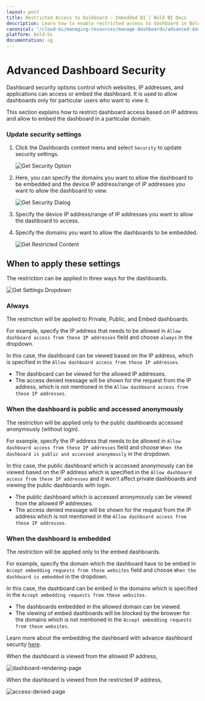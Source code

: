 ```yaml
---
layout: post
title: Restricted Access to Dashboard – Embedded BI | Bold BI Docs
description: Learn how to enable restricted access to dashboard in Bold BI Embedded through restricting websites, IP addresses and applications.
canonical: "/cloud-bi/managing-resources/manage-dashboards/advanced-dashboard-security/"
platform: bold-bi
documentation: ug
---
```


# Advanced Dashboard Security

Dashboard security options control which websites, IP addresses, and applications can access or embed the dashboard. It is used to allow dashboards only for particular users who want to view it.

This section explains how to restrict dashboard access based on IP address and allow to embed the dashboard in a particular domain.

### Update security settings

1.  Click the Dashboards context menu and select `Security` to update security settings.

    ![Get Security Option](/bold-bi-docs/static/assets/embedded/managing-resources/manage-dashboards/images/get-security-option.png)

2. Here, you can specify the domains you want to allow the dashboard to be embedded and the device IP address/range of IP 
addresses you want to allow the dashboard to view.

   ![Get Security Dialog](/bold-bi-docs/static/assets/embedded/managing-resources/manage-dashboards/images/get-security-dialog.png#width=55%)

3. Specify the device IP address/range of IP addresses you want to allow the dashboard to access.

4. Specify the domains you want to allow the dashboards to be embedded.

    ![Get Restricted Content](/bold-bi-docs/static/assets/embedded/managing-resources/manage-dashboards/images/get-restricted-content.png#width=55%)

## When to apply these settings

The restriction can be applied in three ways for the dashboards.

![Get Settings Dropdown](/bold-bi-docs/static/assets/embedded/managing-resources/manage-dashboards/images/get-settings-dropdown.png#width=55%)

### Always

The restriction will be applied to Private, Public, and Embed dashboards.

For example, specify the IP address that needs to be allowed in `Allow dashboard access from these IP addresses` field and choose `always` in the dropdown.

In this case, the dashboard can be viewed based on the IP address, which is specified in the `Allow dashboard access from these IP addresses`.
   
* The dashboard can be viewed for the allowed IP addresses.
* The access denied message will be shown for the request from the IP address, which is not mentioned in the `Allow dashboard access from these IP addresses`.

### When the dashboard is public and accessed anonymously

The restriction will be applied only to the public dashboards accessed anonymously (without login).

For example, specify the IP address that needs to be allowed in `Allow dashboard access from these IP addresses` field and choose `When the dashboard is public and accessed anonymously` in the dropdown.
    
In this case, the public dashboard which is accessed anonymously can be viewed based on the IP address which is specified in the `Allow dashboard access from these IP addresses` and it won't affect private dashboards and viewing the public dashboards with login.
   
* The public dashboard which is accessed anonymously can be viewed from the allowed IP addresses.
* The access denied message will be shown for the request from the IP address which is not mentioned in the `Allow dashboard access from these IP addresses`.

### When the dashboard is embedded

The restriction will be applied only to the embed dashboards. 

For example, specify the domain which the dashboard have to be embed in `Accept embedding requests from these websites` field and choose `When the dashboard is embedded` in the dropdown.

In this case, the dashboard can be embed in the domains which is specified in the `Accept embedding requests from these websites`.

* The dashboards embedded in the allowed domain can be viewed.
* The viewing of embed dashboards will be blocked by the browser for the domains which is not mentioned in the `Accept embedding requests from these websites`.

Learn more about the embedding the dashboard with advance dashboard security [here](/embedded-bi/iframe-based/embed-dashboards-with-advanced-security/).  

When the dashboard is viewed from the allowed IP address,

![dashboard-rendering-page](/bold-bi-docs/static/assets/embedded/managing-resources/manage-dashboards/images/dashboard-rendering.png)

When the dashboard is viewed from the restricted IP address,

![access-denied-page](/bold-bi-docs/static/assets/embedded/managing-resources/manage-dashboards/images/restriction-access-denied.png)